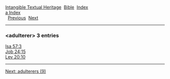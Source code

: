 [Intangible Textual Heritage](../../index)  [Bible](../index) 
[Index](index)   
[a Index](_a_)  
  [Previous](c00237)  [Next](c00239) 

------------------------------------------------------------------------

### &lt;adulterer&gt; 3 entries

[Isa 57:3](../kjv/isa057.htm#003)  
[Job 24:15](../kjv/job024.htm#015)  
[Lev 20:10](../kjv/lev020.htm#010)  

------------------------------------------------------------------------

[Next: adulterers (9)](c00239)
